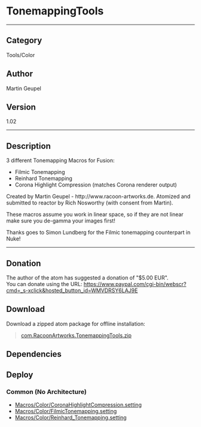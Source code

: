 # TonemappingTools
___

## Category
Tools/Color

## Author
Martin Geupel

## Version
1.02

___

## Description
3 different Tonemapping Macros for Fusion:
<ul>
<li>Filmic Tonemapping</li>
<li>Reinhard Tonemapping</li>
<li>Corona Highlight Compression (matches Corona renderer output)</li>
</ul>

<p>Created by Martin Geupel - http://www.racoon-artworks.de.  Atomized and submitted to reactor by Rich Nosworthy (with consent from Martin). </p>

<p>These macros assume you work in linear space, so if they are not linear make sure you de-gamma your images first!</p>

<p>Thanks goes to Simon Lundberg for the Filmic tonemapping counterpart in Nuke!</p>

___

## Donation
The author of the atom has suggested a donation of "$5.00 EUR".  
You can donate using the URL: <a href="https://www.paypal.com/cgi-bin/webscr?cmd=_s-xclick&hosted_button_id=WMVDRSY6LAJ9E">https://www.paypal.com/cgi-bin/webscr?cmd=_s-xclick&hosted_button_id=WMVDRSY6LAJ9E</a>

## Download

Download a zipped atom package for offline installation:
> [com.RacoonArtworks.TonemappingTools.zip](https://gitlab.com/WeSuckLess/Reactor/-/archive/master/Reactor-master.zip?path=Atoms/com.RacoonArtworks.TonemappingTools)  

## Dependencies

## Deploy

### Common (No Architecture)

<ul>
<li><a href="https://gitlab.com/WeSuckLess/Reactor/-/blob/master/Atoms/com.RacoonArtworks.TonemappingTools/Macros/Color/CoronaHighlightCompression.setting?ref_type=heads">Macros/Color/CoronaHighlightCompression.setting</a></li>
<li><a href="https://gitlab.com/WeSuckLess/Reactor/-/blob/master/Atoms/com.RacoonArtworks.TonemappingTools/Macros/Color/FilmicTonemapping.setting?ref_type=heads">Macros/Color/FilmicTonemapping.setting</a></li>
<li><a href="https://gitlab.com/WeSuckLess/Reactor/-/blob/master/Atoms/com.RacoonArtworks.TonemappingTools/Macros/Color/Reinhard_Tonemapping.setting?ref_type=heads">Macros/Color/Reinhard_Tonemapping.setting</a></li>
</ul>
